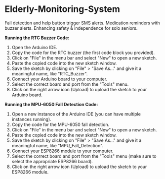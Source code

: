 # Elderly-Monitoring-System
Fall detection and help button trigger SMS alerts. Medication reminders with buzzer alerts. Enhancing safety &amp; independence for solo seniors.

**Running the RTC Buzzer Code:**

1. Open the Arduino IDE.
2. Copy the code for the RTC buzzer (the first code block you provided).
3. Click on "File" in the menu bar and select "New" to open a new sketch.
4. Paste the copied code into the new sketch window.
5. Save the sketch by clicking on "File" > "Save As..." and give it a meaningful name, like "RTC_Buzzer".
6. Connect your Arduino board to your computer.
7. Select the correct board and port from the "Tools" menu.
8. Click on the right arrow icon (Upload) to upload the sketch to your Arduino board.

**Running the MPU-6050 Fall Detection Code:**

1. Open a new instance of the Arduino IDE (you can have multiple instances running).
2. Copy the code for the MPU-6050 fall detection.
3. Click on "File" in the menu bar and select "New" to open a new sketch.
4. Paste the copied code into the new sketch window.
5. Save the sketch by clicking on "File" > "Save As..." and give it a meaningful name, like "MPU_Fall_Detection".
6. Connect your ESP8266 module to your computer.
7. Select the correct board and port from the "Tools" menu (make sure to select the appropriate ESP8266 board).
8. Click on the right arrow icon (Upload) to upload the sketch to your ESP8266 module.
